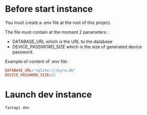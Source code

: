 # Before start instance

You must create a .env file at the root of this project.

The file must contain at the moment 2 parameters :
- DATABASE_URL which is the URL to the database
- DEVICE_PASSWORD_SIZE which is the size of generated device password.

Example of content of .env file:
````toml
DATABASE_URL="sqlite:///Lyra.db"
DEVICE_PASSWORD_SIZE=12
````

# Launch dev instance

```sh
fastapi dev
```